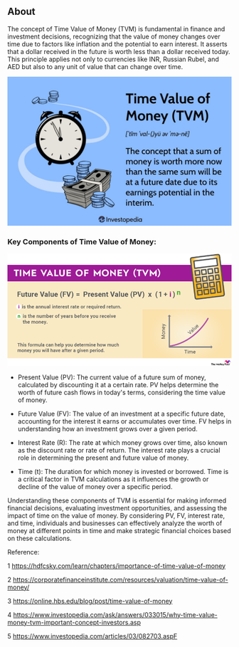 ## About
The concept of Time Value of Money (TVM) is fundamental in finance and investment decisions, recognizing that the value of money changes over time due to factors like inflation and the potential to earn interest. It asserts that a dollar received in the future is worth less than a dollar received today. This principle applies not only to currencies like INR, Russian Rubel, and AED but also to any unit of value that can change over time.

![image](1.jpg)

### Key Components of Time Value of Money:

![image](2.webp)


- Present Value (PV): The current value of a future sum of money, calculated by discounting it at a certain rate. PV helps determine the worth of future cash flows in today's terms, considering the time value of money.

- Future Value (FV): The value of an investment at a specific future date, accounting for the interest it earns or accumulates over time. FV helps in understanding how an investment grows over a given period.

- Interest Rate (R): The rate at which money grows over time, also known as the discount rate or rate of return. The interest rate plays a crucial role in determining the present and future value of money.

- Time (t): The duration for which money is invested or borrowed. Time is a critical factor in TVM calculations as it influences the growth or decline of the value of money over a specific period.

Understanding these components of TVM is essential for making informed financial decisions, evaluating investment opportunities, and assessing the impact of time on the value of money. By considering PV, FV, interest rate, and time, individuals and businesses can effectively analyze the worth of money at different points in time and make strategic financial choices based on these calculations.

Reference:

1 https://hdfcsky.com/learn/chapters/importance-of-time-value-of-money

2 https://corporatefinanceinstitute.com/resources/valuation/time-value-of-money/

3 https://online.hbs.edu/blog/post/time-value-of-money

4 https://www.investopedia.com/ask/answers/033015/why-time-value-money-tvm-important-concept-investors.asp

5 https://www.investopedia.com/articles/03/082703.aspF
